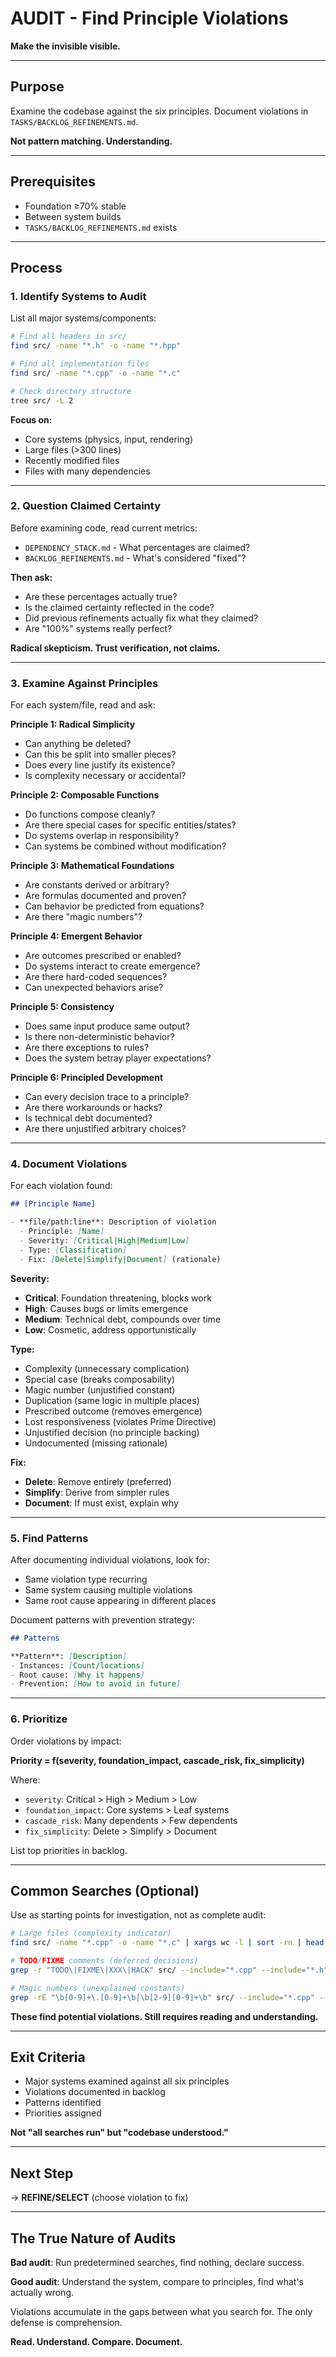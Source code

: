 # AUDIT - Find Principle Violations

**Make the invisible visible.**

---

## Purpose

Examine the codebase against the six principles. Document violations in `TASKS/BACKLOG_REFINEMENTS.md`.

**Not pattern matching. Understanding.**

---

## Prerequisites

- Foundation ≥70% stable
- Between system builds
- `TASKS/BACKLOG_REFINEMENTS.md` exists

---

## Process

### 1. Identify Systems to Audit

List all major systems/components:
```bash
# Find all headers in src/
find src/ -name "*.h" -o -name "*.hpp"

# Find all implementation files
find src/ -name "*.cpp" -o -name "*.c"

# Check directory structure
tree src/ -L 2
```

**Focus on:**
- Core systems (physics, input, rendering)
- Large files (>300 lines)
- Recently modified files
- Files with many dependencies

---

### 2. Question Claimed Certainty

Before examining code, read current metrics:
- `DEPENDENCY_STACK.md` - What percentages are claimed?
- `BACKLOG_REFINEMENTS.md` - What's considered "fixed"?

**Then ask:**
- Are these percentages actually true?
- Is the claimed certainty reflected in the code?
- Did previous refinements actually fix what they claimed?
- Are "100%" systems really perfect?

**Radical skepticism. Trust verification, not claims.**

---

### 3. Examine Against Principles

For each system/file, read and ask:

**Principle 1: Radical Simplicity**
- Can anything be deleted?
- Can this be split into smaller pieces?
- Does every line justify its existence?
- Is complexity necessary or accidental?

**Principle 2: Composable Functions**
- Do functions compose cleanly?
- Are there special cases for specific entities/states?
- Do systems overlap in responsibility?
- Can systems be combined without modification?

**Principle 3: Mathematical Foundations**
- Are constants derived or arbitrary?
- Are formulas documented and proven?
- Can behavior be predicted from equations?
- Are there "magic numbers"?

**Principle 4: Emergent Behavior**
- Are outcomes prescribed or enabled?
- Do systems interact to create emergence?
- Are there hard-coded sequences?
- Can unexpected behaviors arise?

**Principle 5: Consistency**
- Does same input produce same output?
- Is there non-deterministic behavior?
- Are there exceptions to rules?
- Does the system betray player expectations?

**Principle 6: Principled Development**
- Can every decision trace to a principle?
- Are there workarounds or hacks?
- Is technical debt documented?
- Are there unjustified arbitrary choices?

---

### 4. Document Violations

For each violation found:

```markdown
## [Principle Name]

- **file/path:line**: Description of violation
  - Principle: [Name]
  - Severity: [Critical|High|Medium|Low]
  - Type: [Classification]
  - Fix: [Delete|Simplify|Document] (rationale)
```

**Severity:**
- **Critical**: Foundation threatening, blocks work
- **High**: Causes bugs or limits emergence
- **Medium**: Technical debt, compounds over time
- **Low**: Cosmetic, address opportunistically

**Type:**
- Complexity (unnecessary complication)
- Special case (breaks composability)
- Magic number (unjustified constant)
- Duplication (same logic in multiple places)
- Prescribed outcome (removes emergence)
- Lost responsiveness (violates Prime Directive)
- Unjustified decision (no principle backing)
- Undocumented (missing rationale)

**Fix:**
- **Delete**: Remove entirely (preferred)
- **Simplify**: Derive from simpler rules
- **Document**: If must exist, explain why

---

### 5. Find Patterns

After documenting individual violations, look for:
- Same violation type recurring
- Same system causing multiple violations
- Same root cause appearing in different places

Document patterns with prevention strategy:

```markdown
## Patterns

**Pattern**: [Description]
- Instances: [Count/locations]
- Root cause: [Why it happens]
- Prevention: [How to avoid in future]
```

---

### 6. Prioritize

Order violations by impact:

**Priority = f(severity, foundation_impact, cascade_risk, fix_simplicity)**

Where:
- `severity`: Critical > High > Medium > Low
- `foundation_impact`: Core systems > Leaf systems
- `cascade_risk`: Many dependents > Few dependents
- `fix_simplicity`: Delete > Simplify > Document

List top priorities in backlog.

---

## Common Searches (Optional)

Use as starting points for investigation, not as complete audit:

```bash
# Large files (complexity indicator)
find src/ -name "*.cpp" -o -name "*.c" | xargs wc -l | sort -rn | head -20

# TODO/FIXME comments (deferred decisions)
grep -r "TODO\|FIXME\|XXX\|HACK" src/ --include="*.cpp" --include="*.h"

# Magic numbers (unexplained constants)
grep -rE "\b[0-9]+\.[0-9]+\b|\b[2-9][0-9]+\b" src/ --include="*.cpp" --include="*.h" | grep -v "//"
```

**These find potential violations. Still requires reading and understanding.**

---

## Exit Criteria

- Major systems examined against all six principles
- Violations documented in backlog
- Patterns identified
- Priorities assigned

**Not "all searches run" but "codebase understood."**

---

## Next Step

→ **REFINE/SELECT** (choose violation to fix)

---

## The True Nature of Audits

**Bad audit**: Run predetermined searches, find nothing, declare success.

**Good audit**: Understand the system, compare to principles, find what's actually wrong.

Violations accumulate in the gaps between what you search for. The only defense is comprehension.

**Read. Understand. Compare. Document.**

